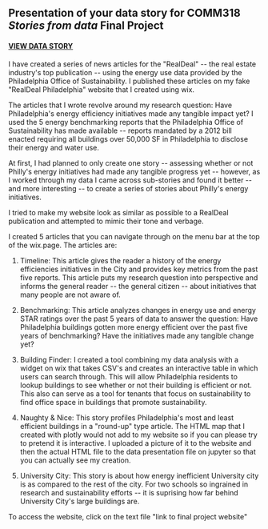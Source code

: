 ## Presentation of your data story for COMM318 _Stories from data_ Final Project


#### [VIEW DATA STORY](https://carlysh98.wixsite.com/comm318finalproject)

I have created a series of news articles for the "RealDeal" -- the real estate industry's top publication -- using the energy use data provided by the Philadelphia Office of Sustainability. I published these articles on my fake "RealDeal Philadelphia" website that I created using wix. 

The articles that I wrote revolve around my research question: Have Philadelphia's energy efficiency initiatives made any tangible impact yet? I used the 5 energy benchmarking reports that the Philadelphia Office of Sustainability has made available -- reports mandated by a 2012 bill enacted requiring all buildings over 50,000 SF in Philadelphia to disclose their energy and water use. 

At first, I had planned to only create one story -- assessing whether or not Philly's energy initiatives had made any tangible progress yet -- however, as I worked through my data I came across sub-stories and found it better -- and more interesting -- to create a series of stories about Philly's energy initiatives. 

I tried to make my website look as similar as possible to a RealDeal publication and attempted to mimic their tone and verbage. 

I created 5 articles that you can navigate through on the menu bar at the top of the wix.page. 
The articles are: 

1. Timeline: This article gives the reader a history of the energy efficiencies initiatives in the City and provides key metrics from the past five reports. This article puts my research question into perspective and informs the general reader -- the general citizen -- about initiatives that many people are not aware of. 

2. Benchmarking: This article analyzes changes in energy use and energy STAR ratings over the past 5 years of data to answer the question: Have Philadelphia buildings gotten more energy efficient over the past five years of benchmarking? Have the initiatives made any tangible change yet? 

3. Building Finder: I created a tool combining my data analysis with a widget on wix that takes CSV's and creates an interactive table in which users can search through. This will allow Philadelphia residents to lookup buildings to see whether or not their building is efficient or not. This also can serve as a tool for tenants that focus on sustainability to find office space in buildings that promote sustainability. 

4. Naughty & Nice: This story profiles Philadelphia's most and least efficient buildings in a "round-up" type article. The HTML map that I created with plotly would not add to my website so if you can please try to pretend it is interactive. I uploaded a picture of it to the website and then the actual HTML file to the data presentation file on jupyter so that you can actually see my creation. 

5. University City: This story is about how energy inefficient University city is as compared to the rest of the city. For two schools so ingrained in research and sustainability efforts -- it is suprising how far behind University City's large buildings are. 


To access the website, click on the text file "link to final project website"




